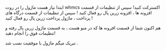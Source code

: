 ابتدا نیاز هست ماژول را در روت whmcs اکسترکت کنید!
سپس از تنظیمات از قسمت افزونه ها ، افزونه زرین پال رو فعال کنید !
سپس از تنظیمات از قسمت درگاه های پرداخت ، ماژول پرداخت زرین پال رو فعال کنید !

هم اکنون شما از قسمت افزونه ها که در منو هست ، به قسمت ماژول زرین پال رفته و تنظیمات فوق را انجام دهید!

تبریک میگم ماژول با موفقیت نصب شد .
